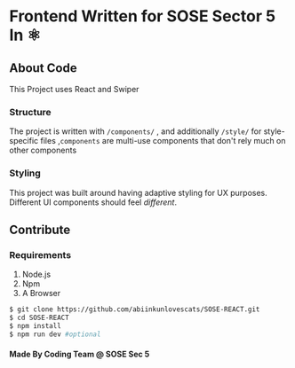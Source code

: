 # Frontend Written for SOSE Sector 5 In ⚛️
## About Code
This Project uses React and Swiper
### Structure
The project is written with `/components/` , and additionally `/style/` for style-specific files ,`components` are multi-use components that don't rely much on other components
### Styling
This project was built around having adaptive styling for UX purposes. Different UI components should feel *different*.
## Contribute
### Requirements
1. Node.js
2. Npm
3. A Browser
```bash
$ git clone https://github.com/abiinkunlovescats/SOSE-REACT.git
$ cd SOSE-REACT
$ npm install
$ npm run dev #optional
```
#### Made By Coding Team @ SOSE Sec 5 
